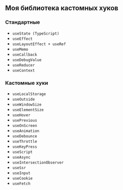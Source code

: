 ## Моя библиотека кастомных хуков

### Стандартные

- `useState (TypeScript)`
- `useEffect`
- `useLayoutEffect + useRef`
- `useMemo`
- `useCallback`
- `useDebugValue`
- `useReducer`
- `useContext`

### Кастомные хуки

- `useLocalStorage`
- `useOutside`
- `useWindowSize`
- `useElementSize`
- `useHover`
- `usePrevious`
- `useOnScreen`
- `useAnimation`
- `useDebounce`
- `useThrottle`
- `useKeyPress`
- `useScript`
- `useAsync`
- `useIntersectionObserver`
- `useSsr`
- `useInput`
- `useCookie`
- `useFetch`